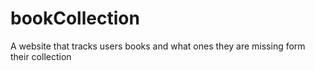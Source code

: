# bookCollection
A website that tracks users books and what ones they are missing form their collection 

